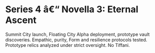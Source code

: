 ﻿# Series 4 â€“ Novella 3: Eternal Ascent

Summit City launch, Floating City Alpha deployment, prototype vault discoveries. Empathic, purity, Form and resilience protocols tested. Prototype relics analyzed under strict oversight. No Tiffani.